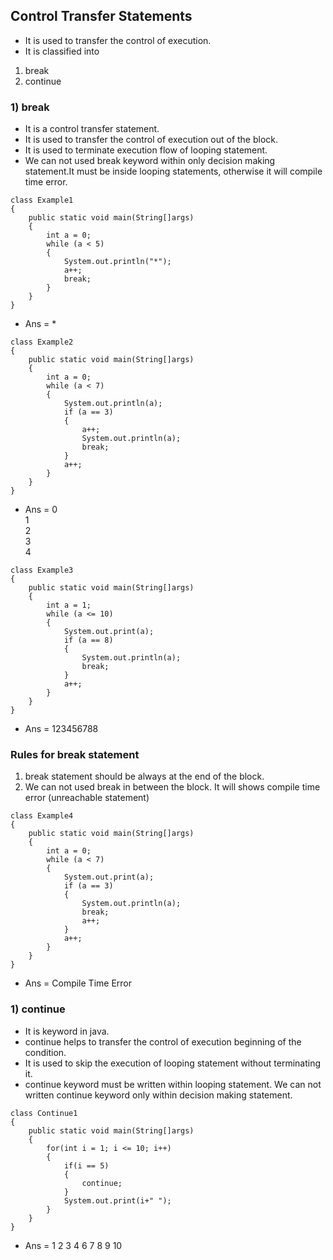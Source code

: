 ## Control Transfer Statements 
* It is used to transfer the control of execution.
* It is classified into
1) break
2) continue

### 1) break
* It is a control transfer statement.
* It is used to transfer the control of execution out of the block.
* It is used to terminate execution flow of looping statement.
* We can not used break keyword within only decision making statement.It must be inside looping statements, otherwise it will compile time error.

```
class Example1
{
    public static void main(String[]args)
    {
        int a = 0;
        while (a < 5)
        {
            System.out.println("*");
            a++;
            break;
        }
    }
}
```
* Ans =  *

```
class Example2
{
    public static void main(String[]args)
    {
        int a = 0;
        while (a < 7)
        {
            System.out.println(a);
            if (a == 3)
            {
                a++;
                System.out.println(a);
                break;
            }
            a++;
        }
    }
}
```
* Ans = 0 <br> 1 <br> 2 <br> 3 <br> 4 <br>

```
class Example3
{
    public static void main(String[]args)
    {
        int a = 1;
        while (a <= 10)
        {
            System.out.print(a);
            if (a == 8)
            {
                System.out.println(a);
                break;
            }
            a++;
        }
    }
}
```
* Ans = 123456788 <br>

### Rules for break statement 
1) break statement should be always at the end of the block. <br>
2) We can not used break in between the block. It will shows compile time error (unreachable statement)

```
class Example4
{
    public static void main(String[]args)
    {
        int a = 0;
        while (a < 7)
        {
            System.out.print(a);
            if (a == 3)
            {
                System.out.println(a);
                break;
                a++;
            }
            a++;
        }
    }
}
```
* Ans = Compile Time Error

### 1) continue
* It is keyword in java.
* continue helps to transfer the control of execution beginning of the condition.
* It is used to skip the execution of looping statement without terminating it.
* continue keyword must be written within looping statement. We can not written continue keyword only within decision making statement.

```
class Continue1
{
    public static void main(String[]args)
    {
        for(int i = 1; i <= 10; i++)
        {
            if(i == 5)
            {
                continue;
            }
            System.out.print(i+" ");
        }
    }
}
```
* Ans = 1 2 3 4 6 7 8 9 10 